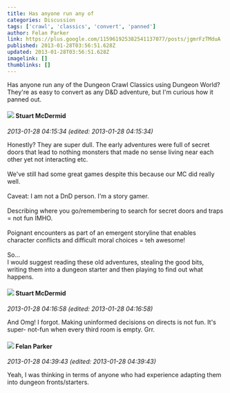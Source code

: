 ```yaml
---
title: Has anyone run any of
categories: Discussion
tags: ['crawl', 'classics', 'convert', 'panned']
author: Felan Parker
link: https://plus.google.com/115961925382541137077/posts/jgmrFzTMduA
published: 2013-01-28T03:56:51.628Z
updated: 2013-01-28T03:56:51.628Z
imagelink: []
thumblinks: []
---
```


Has anyone run any of the Dungeon Crawl Classics using Dungeon World? They&#39;re as easy to convert as any D&amp;D adventure, but I&#39;m curious how it panned out.
<div id='comment z130v13wlsvjybajz04cc1bzwp2qw3eraiw'>
  <h4><img src='{{site.baseurl}}//images/avatars/106869300898899999469_photo.jpg'> Stuart McDermid</h4>
      <p><cite>2013-01-28 04:15:34 (edited: 2013-01-28 04:15:34)</cite></p>
        <p>Honestly? They are super dull. The early adventures were full of secret doors that lead to nothing monsters that made no sense living near each other yet not interacting etc. <br /><br />We&#39;ve still had some great games despite this because our MC did really well. <br /><br /> Caveat: I am not a DnD person. I&#39;m a story gamer.<br /><br />Describing where you go/remembering to search for secret doors and traps = not fun IMHO.<br /><br />Poignant encounters as part of an emergent storyline that enables character conflicts and difficult moral choices = teh awesome!<br /><br />So...<br />I would suggest reading these old adventures, stealing the good bits, writing them into a dungeon starter and then playing to find out what happens.</p>
</div>
        

<div id='comment z130v13wlsvjybajz04cc1bzwp2qw3eraiw'>
  <h4><img src='{{site.baseurl}}//images/avatars/106869300898899999469_photo.jpg'> Stuart McDermid</h4>
      <p><cite>2013-01-28 04:16:58 (edited: 2013-01-28 04:16:58)</cite></p>
        <p>And Omg! I forgot. Making uninformed decisions on directs is not fun. It&#39;s super- not-fun when every third room is empty. Grr.</p>
</div>
        

<div id='comment z130v13wlsvjybajz04cc1bzwp2qw3eraiw'>
  <h4><img src='{{site.baseurl}}//images/avatars/115961925382541137077_photo.jpg'> Felan Parker</h4>
      <p><cite>2013-01-28 04:39:43 (edited: 2013-01-28 04:39:43)</cite></p>
        <p>Yeah, I was thinking in terms of anyone who had experience adapting them into dungeon fronts/starters.</p>
</div>
        